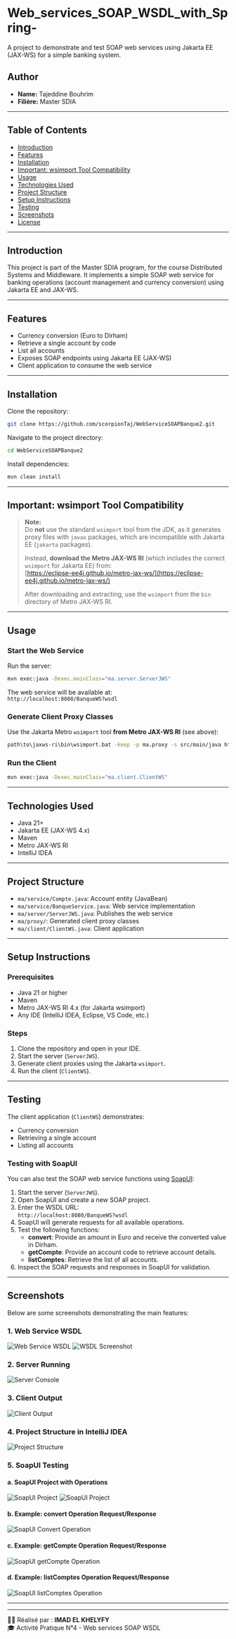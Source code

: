 # Web_services_SOAP_WSDL_with_Spring-

A project to demonstrate and test SOAP web services using Jakarta EE (JAX-WS) for a simple banking system.

## Author

- **Name:** Tajeddine Bouhrim
- **Filière:** Master SDIA

---

## Table of Contents

- [Introduction](#introduction)
- [Features](#features)
- [Installation](#installation)
- [Important: wsimport Tool Compatibility](#important-wsimport-tool-compatibility)
- [Usage](#usage)
- [Technologies Used](#technologies-used)
- [Project Structure](#project-structure)
- [Setup Instructions](#setup-instructions)
- [Testing](#testing)
- [Screenshots](#screenshots)
- [License](#license)

---

## Introduction

This project is part of the Master SDIA program, for the course Distributed Systems and Middleware. It implements a simple SOAP web service for banking operations (account management and currency conversion) using Jakarta EE and JAX-WS.

---

## Features

- Currency conversion (Euro to Dirham)
- Retrieve a single account by code
- List all accounts
- Exposes SOAP endpoints using Jakarta EE (JAX-WS)
- Client application to consume the web service

---

## Installation

Clone the repository:

```sh
git clone https://github.com/scorpionTaj/WebServiceSOAPBanque2.git
```

Navigate to the project directory:

```sh
cd WebServiceSOAPBanque2
```

Install dependencies:

```sh
mvn clean install
```

---

## Important: wsimport Tool Compatibility

> **Note:**  
> Do **not** use the standard `wsimport` tool from the JDK, as it generates proxy files with `javax` packages, which are incompatible with Jakarta EE (`jakarta` packages).  
>  
> Instead, **download the Metro JAX-WS RI** (which includes the correct `wsimport` for Jakarta EE) from:  
> [https://eclipse-ee4j.github.io/metro-jax-ws/](https://eclipse-ee4j.github.io/metro-jax-ws/)  
>  
> After downloading and extracting, use the `wsimport` from the `bin` directory of Metro JAX-WS RI.

---

## Usage

### Start the Web Service

Run the server:

```sh
mvn exec:java -Dexec.mainClass="ma.server.ServerJWS"
```

The web service will be available at:  
`http://localhost:8080/BanqueWS?wsdl`

### Generate Client Proxy Classes

Use the Jakarta Metro `wsimport` tool **from Metro JAX-WS RI** (see above):

```sh
path\to\jaxws-ri\bin\wsimport.bat -keep -p ma.proxy -s src/main/java http://localhost:8080/BanqueWS?wsdl
```

### Run the Client

```sh
mvn exec:java -Dexec.mainClass="ma.client.ClientWS"
```

---

## Technologies Used

- Java 21+
- Jakarta EE (JAX-WS 4.x)
- Maven
- Metro JAX-WS RI
- IntelliJ IDEA

---

## Project Structure

- `ma/service/Compte.java`: Account entity (JavaBean)
- `ma/service/BanqueService.java`: Web service implementation
- `ma/server/ServerJWS.java`: Publishes the web service
- `ma/proxy/`: Generated client proxy classes
- `ma/client/ClientWS.java`: Client application

---

## Setup Instructions

### Prerequisites

- Java 21 or higher
- Maven
- Metro JAX-WS RI 4.x (for Jakarta wsimport)
- Any IDE (IntelliJ IDEA, Eclipse, VS Code, etc.)

### Steps

1. Clone the repository and open in your IDE.
2. Start the server (`ServerJWS`).
3. Generate client proxies using the Jakarta `wsimport`.
4. Run the client (`ClientWS`).

---

## Testing

The client application (`ClientWS`) demonstrates:

- Currency conversion
- Retrieving a single account
- Listing all accounts

### Testing with SoapUI

You can also test the SOAP web service functions using [SoapUI](https://www.soapui.org/):

1. Start the server (`ServerJWS`).
2. Open SoapUI and create a new SOAP project.
3. Enter the WSDL URL:  
   `http://localhost:8080/BanqueWS?wsdl`
4. SoapUI will generate requests for all available operations.
5. Test the following functions:
   - **convert**: Provide an amount in Euro and receive the converted value in Dirham.
   - **getCompte**: Provide an account code to retrieve account details.
   - **listComptes**: Retrieve the list of all accounts.
6. Inspect the SOAP requests and responses in SoapUI for validation.

---

## Screenshots

Below are some screenshots demonstrating the main features:

### 1. Web Service WSDL

![Web Service WSDL](images/Web_Services.png)
![WSDL Screenshot](images/wsdl.png)

### 2. Server Running

![Server Console](images/server_running.png)

### 3. Client Output

![Client Output](images/client_output.png)

### 4. Project Structure in IntelliJ IDEA

![Project Structure](images/project_structure.png)

### 5. SoapUI Testing

#### a. SoapUI Project with Operations

![SoapUI Project](images/soapui_project1.png)
![SoapUI Project](images/soapui_project2.png)

#### b. Example: convert Operation Request/Response

![SoapUI Convert Operation](images/soapui_convert.png)

#### c. Example: getCompte Operation Request/Response

![SoapUI getCompte Operation](images/soapui_getCompte.png)

#### d. Example: listComptes Operation Request/Response

![SoapUI listComptes Operation](images/soapui_listComptes.png)

---

---

👨‍💻 Réalisé par : **IMAD EL KHELYFY**  
🎓 Activité Pratique N°4 - Web services SOAP WSDL
